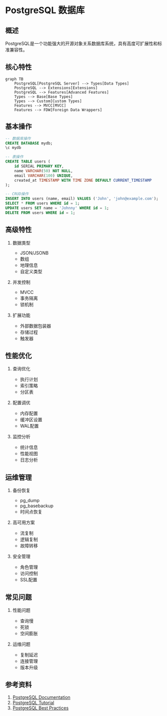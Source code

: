 # PostgreSQL 数据库

## 概述
PostgreSQL是一个功能强大的开源对象关系数据库系统，具有高度可扩展性和标准兼容性。

## 核心特性
```mermaid
graph TB
    PostgreSQL[PostgreSQL Server] --> Types[Data Types]
    PostgreSQL --> Extensions[Extensions]
    PostgreSQL --> Features[Advanced Features]
    Types --> Base[Base Types]
    Types --> Custom[Custom Types]
    Features --> MVCC[MVCC]
    Features --> FDW[Foreign Data Wrappers]
```

## 基本操作
```sql
-- 数据库操作
CREATE DATABASE mydb;
\c mydb

-- 表操作
CREATE TABLE users (
    id SERIAL PRIMARY KEY,
    name VARCHAR(50) NOT NULL,
    email VARCHAR(100) UNIQUE,
    created_at TIMESTAMP WITH TIME ZONE DEFAULT CURRENT_TIMESTAMP
);

-- CRUD操作
INSERT INTO users (name, email) VALUES ('John', 'john@example.com');
SELECT * FROM users WHERE id = 1;
UPDATE users SET name = 'Johnny' WHERE id = 1;
DELETE FROM users WHERE id = 1;
```

## 高级特性
1. 数据类型
   - JSON/JSONB
   - 数组
   - 地理信息
   - 自定义类型

2. 并发控制
   - MVCC
   - 事务隔离
   - 锁机制

3. 扩展功能
   - 外部数据包装器
   - 存储过程
   - 触发器

## 性能优化
1. 查询优化
   - 执行计划
   - 索引策略
   - 分区表

2. 配置调优
   - 内存配置
   - 缓冲区设置
   - WAL配置

3. 监控分析
   - 统计信息
   - 性能视图
   - 日志分析

## 运维管理
1. 备份恢复
   - pg_dump
   - pg_basebackup
   - 时间点恢复

2. 高可用方案
   - 流复制
   - 逻辑复制
   - 故障转移

3. 安全管理
   - 角色管理
   - 访问控制
   - SSL配置

## 常见问题
1. 性能问题
   - 查询慢
   - 死锁
   - 空间膨胀

2. 运维问题
   - 复制延迟
   - 连接管理
   - 版本升级

## 参考资料
1. [PostgreSQL Documentation](https://www.postgresql.org/docs/)
2. [PostgreSQL Tutorial](https://www.postgresqltutorial.com/)
3. [PostgreSQL Best Practices](https://wiki.postgresql.org/wiki/Main_Page)
